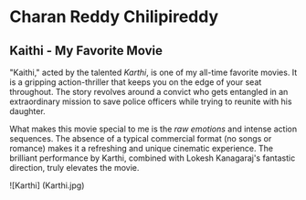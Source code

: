 # Charan Reddy Chilipireddy


## Kaithi - My Favorite Movie

"Kaithi," acted by the talented *Karthi*, is one of my all-time favorite movies. It is a gripping action-thriller that keeps you on the edge of your seat throughout. The story revolves around a convict who gets entangled in an extraordinary mission to save police officers while trying to reunite with his daughter. 

What makes this movie special to me is the *raw emotions* and intense action sequences. The absence of a typical commercial format (no songs or romance) makes it a refreshing and unique cinematic experience. The brilliant performance by Karthi, combined with Lokesh Kanagaraj's fantastic direction, truly elevates the movie.

![Karthi] (Karthi.jpg)


